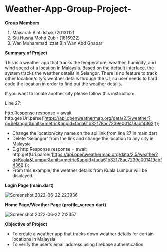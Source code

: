 # Weather-App-Group-Project- 

**Group Members**
1. Maisarah Binti Ishak (2013112)
2. Siti Husna Mohd Zubir (1816922)
3. Wan Muhammad Izzat Bin Wan Abd Ghapar

**Summary of Project**

This is a weather app that tracks the temperature, weather, humidity, and wind speed of a location in Malaysia. Based on the default interface, the system tracks the weather details in Selangor. There is no feature to track other location/city's weather details through the UI, so user needs to hard code the location in order to find out the weather details.

If you want to locate another city please follow this instruction:

Line 27:

http.Response response = await http.get(Uri.parse('https://api.openweathermap.org/data/2.5/weather?q=Selangor&units=metric&appid=fada61b32178ac7239e001419abf4362'));

- Change the location/city name on the api link from line 27 in main.dart
- Delete 'Selangor' from the link and change the location to any city in Malaysia
- E.g http.Response response = await http.get(Uri.parse('https://api.openweathermap.org/data/2.5/weather?q=Kuala&Lumpur&units=metric&appid=fada61b32178ac7239e001419abf4362'));
- From this example, the weather details from Kuala Lumpur will be displayed. 

**Login Page (main.dart)**

![Screenshot 2022-06-22 223936](https://user-images.githubusercontent.com/75440176/175063302-3d5c2d0c-8bf2-41b8-8c26-329bcbc29681.png)




**Home Page/Weather Page (profile_screen.dart)**

![Screenshot 2022-06-22 212357](https://user-images.githubusercontent.com/75440176/175063585-44cca57e-7867-4053-88da-5d03d7d072b7.png)




**Objective of Project**
- To create a weather app that tracks down weather details for certain locations in Malaysia
- To verify the user's email address using firebase authentication
